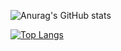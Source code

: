 
![Anurag's GitHub stats](https://github-readme-stats.vercel.app/api?username=capy-larit&show_icons=true&theme=aura_dark)

[![Top Langs](https://github-readme-stats.vercel.app/api/top-langs/?username=capy-larit&layout=compact&theme=aura_dark)](https://github.com/capy-larit/github-readme-stats)
